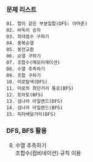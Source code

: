 
### 문제 리스트
    01. 합이 같은 부분집합(DFS: 아마존)
    02. 바둑이 승차
    03. 최대점수 구하기
    04. 중복순열
    05. 동전교환
    06. 순열 구하기
    07. 조합수(메모이제이션)
    08. 수열 추측하기
    09. 조합 구하기
    10. 미로탐색(DFS)
    11. 미로의 최단거리 통로(BFS)
    12. 토마토(BFS)
    13. 섬나라 아일랜드(DFS)
    14. 섬나라 아일랜드(BFS)
    15. 피자배달거리(DFS)


### DFS, BFS 활용



08. 수열 추측하기   
    조합수(컴비네이션) 규칙 이용